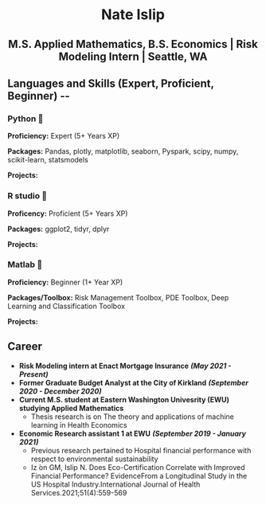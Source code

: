 # <p align="center"> Nate Islip </p>

## <p align="center"> M.S. Applied Mathematics, B.S. Economics | Risk Modeling Intern | Seattle, WA </p>

## Languages and Skills (Expert, Proficient, Beginner) --

### Python 🥇

**Proficiency:** Expert (5+ Years XP)

**Packages:** Pandas, plotly, matplotlib, seaborn, Pyspark, scipy, numpy, scikit-learn, statsmodels

**Projects:**

### R studio 🥈

**Proficency:** Proficient (5+ Years XP)

**Packages:** ggplot2, tidyr, dplyr 

**Projects:**

### Matlab 🥉

**Proficiency:** Beginner (1+ Year XP)

**Packages/Toolbox:** Risk Management Toolbox, PDE Toolbox, Deep Learning and Classification Toolbox

**Projects:**

## Career

- **Risk Modeling intern at Enact Mortgage Insurance** ***(May 2021 - Present)***
- **Former Graduate Budget Analyst at the City of Kirkland** ***(September 2020 - December 2020)***
- **Current M.S. student at Eastern Washington Univesrity (EWU) studying Applied Mathematics**
  - Thesis research is on The theory and applications of machine learning in Health Economics
- **Economic Research assistant 1 at EWU** ***(September 2019 - January 2021)***
    - Previous research pertained to Hospital financial performance with respect to environmental sustainability
    -  Iz ́on GM, Islip N. Does Eco-Certification Correlate with Improved Financial Performance?  EvidenceFrom  a  Longitudinal  Study  in  the  US  Hospital  Industry.International Journal of Health Services.2021;51(4):559-569
